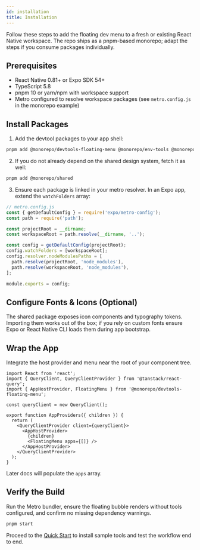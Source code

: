 ```yaml
---
id: installation
title: Installation
---
```


Follow these steps to add the floating dev menu to a fresh or existing React Native workspace. The repo ships as a pnpm-based monorepo; adapt the steps if you consume packages individually.

## Prerequisites

- React Native 0.81+ or Expo SDK 54+
- TypeScript 5.8
- pnpm 10 or yarn/npm with workspace support
- Metro configured to resolve workspace packages (see `metro.config.js` in the monorepo example)

## Install Packages

1. Add the devtool packages to your app shell:

```bash
pnpm add @monorepo/devtools-floating-menu @monorepo/env-tools @monorepo/network @monorepo/storage @tanstack/react-query
```

2. If you do not already depend on the shared design system, fetch it as well:

```bash
pnpm add @monorepo/shared
```

3. Ensure each package is linked in your metro resolver. In an Expo app, extend the `watchFolders` array:

[//]: # 'Example'
```ts
// metro.config.js
const { getDefaultConfig } = require('expo/metro-config');
const path = require('path');

const projectRoot = __dirname;
const workspaceRoot = path.resolve(__dirname, '..');

const config = getDefaultConfig(projectRoot);
config.watchFolders = [workspaceRoot];
config.resolver.nodeModulesPaths = [
  path.resolve(projectRoot, 'node_modules'),
  path.resolve(workspaceRoot, 'node_modules'),
];

module.exports = config;
```
[//]: # 'Example'

## Configure Fonts & Icons (Optional)

The shared package exposes icon components and typography tokens. Importing them works out of the box; if you rely on custom fonts ensure Expo or React Native CLI loads them during app bootstrap.

## Wrap the App

Integrate the host provider and menu near the root of your component tree.

[//]: # 'Example'
```tsx
import React from 'react';
import { QueryClient, QueryClientProvider } from '@tanstack/react-query';
import { AppHostProvider, FloatingMenu } from '@monorepo/devtools-floating-menu';

const queryClient = new QueryClient();

export function AppProviders({ children }) {
  return (
    <QueryClientProvider client={queryClient}>
      <AppHostProvider>
        {children}
        <FloatingMenu apps={[]} />
      </AppHostProvider>
    </QueryClientProvider>
  );
}
```
[//]: # 'Example'

Later docs will populate the `apps` array.

## Verify the Build

Run the Metro bundler, ensure the floating bubble renders without tools configured, and confirm no missing dependency warnings.

```bash
pnpm start
```

Proceed to the [Quick Start](./quick-start.md) to install sample tools and test the workflow end to end.
